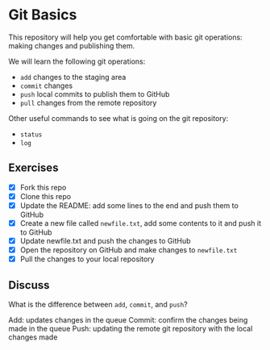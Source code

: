# Git Basics

This repository will help you get comfortable with basic git operations: making changes and publishing them.

We will learn the following git operations:

- `add` changes to the staging area
- `commit` changes
- `push` local commits to publish them to GitHub
- `pull` changes from the remote repository

Other useful commands to see what is going on the git repository:

- `status`
- `log`

## Exercises

- [x] Fork this repo
- [x] Clone this repo
- [x] Update the README: add some lines to the end and push them to GitHub
- [x] Create a new file called `newfile.txt`, add some contents to it and push it to GitHub
- [x] Update newfile.txt and push the changes to GitHub
- [x] Open the repository on GitHub and make changes to `newfile.txt`
- [x] Pull the changes to your local repository

## Discuss

What is the difference between `add`, `commit`, and `push`?

Add: updates changes in the queue
Commit: confirm the changes being made in the queue
Push: updating the remote git repository with the local changes made